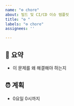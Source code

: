 ```yaml
---
name: "⚙️ chore"
about: 빌드 및 CI/CD 이슈 템플릿
title: "⚙️ "
labels: "⚙️ chore"
assignees: ''

---
```


## 📝 요약
- 이 문제를 왜 해결해야 하는지

## ⏰ 계획
- 0요일 0시까지
